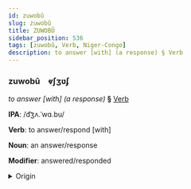 ```yaml
---
id: zuwobû
slug: zuwobû
title: ZUWOBÛ
sidebar_position: 536
tags: [zuwobû, Verb, Niger-Congo]
description: to answer [with] (a response) § Verb
---
```


### zuwobû&emsp;<span kind="abugida">ⱴʃʒʋʄ</span>

*to answer [with] (a response)* **§** [Verb](../../tags/Verb)

**IPA**: /d͡ʒʌ.ˈwɑ.bu/

**Verb**: to answer/respond [with]

**Noun**: an answer/response

**Modifier**: answered/responded

<details>
    <summary>Origin</summary>
    Swahili jawabu /d͡ʒa'wa.bu/<br/>
    <em>Niger-Congo Language Family</em>
</details>